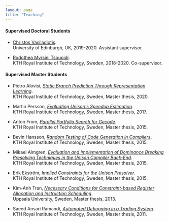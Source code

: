 ```yaml
---
layout: page
title: "Teaching"
---
```


#### Supervised Doctoral Students

- [Christos Vasiladiotis](https://www.inf.ed.ac.uk/people/students/Christos_Vasiladiotis.html).<br />
 University of Edinburgh, UK, 2019-2020. Assistant supervisor.

- [Rodothea Myrsini Tsoupidi](https://www.kth.se/profile/tsoupidi).<br />
 KTH Royal Institute of Technology, Sweden, 2018-2020. Co-supervisor.

#### Supervised Master Students

- Pietro Alovisi, [*Static Branch Prediction Through Representation Learning*](/teaching/PietroAlovisi_2020.pdf).<br />
 KTH Royal Institute of Technology, Sweden, Master thesis, 2020.

- Martin Persson, [*Evaluating Unison's Speedup Estimation*](/teaching/MartinPersson_2017.pdf).<br />
 KTH Royal Institute of Technology, Sweden, Master thesis, 2017.

- Anton From, [*Parallel Portfolio Search for Gecode*](/teaching/AntonFrom_2015.pdf).<br />
 KTH Royal Institute of Technology, Sweden, Master thesis, 2015.

- Bevin Hansson, [*Random Testing of Code Generation in Compilers*](/teaching/BevinHansson_2015.pdf).<br />
 KTH Royal Institute of Technology, Sweden, Master thesis, 2015.

- Mikael Almgren, [*Evaluation and Implementation of Dominance Breaking Presolving Techniques in the Unison Compiler Back-End*](/teaching/MikaelAlmgren_2015.pdf).<br />
 KTH Royal Institute of Technology, Sweden, Master thesis, 2015.

- Erik Ekstr&ouml;m, [*Implied Constraints for the Unison Presolver*](/teaching/ErikEkstrom_2015.pdf).<br />
 KTH Royal Institute of Technology, Sweden, Master thesis, 2015.

- Kim-Anh Tran, [*Necessary Conditions for Constraint-based Register Allocation and Instruction Scheduling*](/teaching/KimAnhTran_2013.pdf).<br />
 Uppsala University, Sweden, Master thesis, 2013.

- Saeed Ansari Ramandi, [*Automated Debugging in a Trading System*](/teaching/SaeedAnsariRamandi_2011.pdf).<br />
 KTH Royal Institute of Technology, Sweden, Master thesis, 2011.
